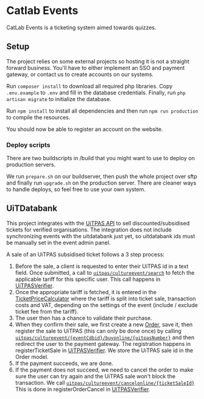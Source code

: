 # Catlab Events
CatLab Events is a ticketing system aimed towards quizzes. 

## Setup
The project relies on some external projects so hosting it is not a straight forward business. You'll have 
to either implement an SSO and payment gateway, or contact us to create accounts on our systems.

Run ```composer install``` to download all required php libraries. Copy ```.env.example``` to ```.env``` and fill in the database
credentials. Finally, run ```php artisan migrate``` to initialize the database.

Run ```npm install``` to install all dependencies and then run ```npm run production``` to compile the resources.

You should now be able to register an account on the website.

### Deploy scripts
There are two buildscripts in /build that you might want to use to deploy on production servers.

We run ```prepare.sh``` on our buildserver, then push the whole project over sftp and finally run ```upgrade.sh``` on 
the production server. There are cleaner ways to handle deploys, so feel free to use your own system.

## UiTDatabank
This project integrates with the [UiTPAS API](https://documentatie.uitdatabank.be/) to sell 
discounted/subsidised tickets for verified organisations. The integration does not include synchronizing 
events with the uitdatabank just yet, so uitdatabank ids must be manually set in the event admin panel.

A sale of an UiTPAS subsidised ticket follows a 3 step process:
1. Before the sale, a client is requested to enter their UiTPAS id in a text field. Once submitted, a call to 
[`uitpas/cultureevent/search`](https://documentatie.uitdatabank.be/content/uitpas_api/latest/events/uitpas-aanbod-doorzoeken.html) 
to fetch the applicable tariff for this specific user. This call happens in [UiTPASVerifier](app/UitDB/UiTPASVerifier.php).
2. Once the appropriate tariff is fetched, it is entered in the [TicketPriceCalculator](app/Tools/TicketPriceCalculator.php) 
where the tariff is split into ticket sale, transaction costs and VAT, depending on the settings of the event 
(include / exclude ticket fee from the tariff).
3. The user then has a chance to validate their purchase.
4. When they confirm their sale, we first create a new [Order](app/Models/Order.php), save it, then register the sale 
to UiTPAS (this can only be done once) by calling [`uitpas/cultureevent/{eventCdbid}/buyonline/{uitpasNumber}`](https://documentatie.uitdatabank.be/content/uitpas_api/latest/events/online-registratie-van-verkoop-van-ticket.html) 
and then redirect the user to the payment gateway. The registration happens in registerTicketSale in 
[UiTPASVerifier](app/UitDB/UiTPASVerifier.php). We store the UiTPAS sale id in the Order model.
5. If the payment succeeds, we are done. 
6. If the payment does not succeed, we need to cancel the order to make sure the user can try again and the UiTPAS sale 
won't block the transaction. We call [`uitpas/cultureevent/cancelonline/{ticketSaleId}`](https://documentatie.uitdatabank.be/content/uitpas_api/latest/events/online-annulatie-van-verkoop-van-ticket-adhv-id.html) 
This is done in registerOrderCancel in [UiTPASVerifier](app/UitDB/UiTPASVerifier.php).
